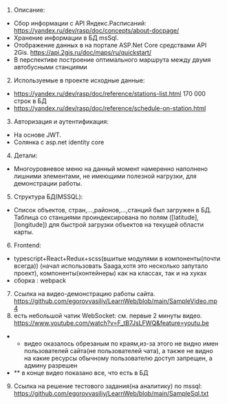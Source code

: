 1.	Описание:
-	Сбор информации с API Яндекс.Расписаний:
https://yandex.ru/dev/rasp/doc/concepts/about-docpage/
-	Хранение информации в БД msSql.
-	Отображение данных в на портале ASP.Net Core средствами API 2Gis.
https://api.2gis.ru/doc/maps/ru/quickstart/
- В перспективе построение оптимального маршрута между двумя автобусными станциями

2. Используемые в проекте исходные данные:
- https://yandex.ru/dev/rasp/doc/reference/stations-list.html
  170 000 строк в БД
- https://yandex.ru/dev/rasp/doc/reference/schedule-on-station.html
3. Авторизация и аутентификация:
- На основе JWT.
- Солянка с asp.net identity core
4. Детали:
- Многоуровневое меню на данный момент намеренно наполнено лишними элементами, не имеющими полезной нагрузки, для демонстрации работы.
5. Структура БД(MSSQL):
- Список объектов, стран,...,районов,...,станций был загружен в БД. Таблица со станциями проиндексирована по полям ([latitude],[longitude]) для быстрой загрузки объектов на текущей области карты.
6. Frontend:
 - typescript+React+Redux+scss(вшитые модулями в компоненты(почти всегда)) (начал использовать Saaga,хотя это несколько запутало проект), компоненты(контейнеры) как на классах, так и на хуках
 - сборка : webpack
7. Ссылка на видео-демонстрацию работы сайта.
https://github.com/egorovvasiliy/LearnWeb/blob/main/SampleVideo.mp4
8. есть небольшой чатик WebSocket:
см. первые 2 минуты видео.
https://www.youtube.com/watch?v=F_tB7JsLFWQ&feature=youtu.be
- * видео оказалось обрезаным по краям,из-за этого не видно имен пользователей сайта(не пользователей чата), а также не видно на какие ресурсы обычному пользователю доступ запрещен, а админу разрешен 
- ** в конце видео показано все, что есть в БД
9. Ссылка на решение тестового задания(на аналитику) по mssql:
https://github.com/egorovvasiliy/LearnWeb/blob/main/SampleSql.txt
